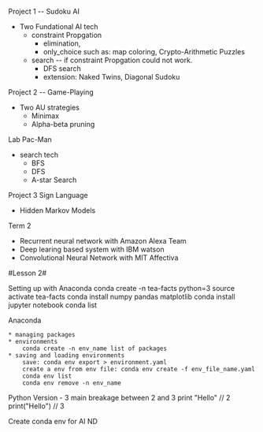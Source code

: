 Project 1 -- Sudoku AI

* Two Fundational AI tech
    - constraint Propgation
        + elimination,
        + only_choice
        such as: map coloring, Crypto-Arithmetic Puzzles
    - search -- if constraint Propgation could not work.  
        + DFS search
        + extension: Naked Twins, Diagonal Sudoku


Project 2 -- Game-Playing

* Two AU strategies
    - Minimax
    - Alpha-beta pruning

Lab Pac-Man

* search tech
    - BFS
    - DFS
    - A-star Search

Project 3 Sign Language

* Hidden Markov Models

Term 2

* Recurrent neural network with Amazon Alexa Team
* Deep learing based system with IBM watson
* Convolutional Neural Network with MIT Affectiva

#Lesson 2#

Setting up with Anaconda
    conda create -n tea-facts python=3
    source activate tea-facts
    conda install numpy pandas matplotlib
    conda install jupyter notebook
    conda list

Anaconda

    * managing packages
    * environments
        conda create -n env_name list of packages
    * saving and loading environments
        save: conda env export > environment.yaml
        create a env from env file: conda env create -f env_file_name.yaml
        conda env list
        conda env remove -n env_name

Python Version - 3
    main breakage between 2 and 3
        print "Hello" // 2
        print("Hello") // 3

Create conda env for AI ND
